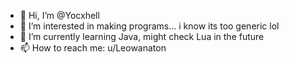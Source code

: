 - 👋 Hi, I’m @Yocxhell
- 👀 I’m interested in making programs... i know its too generic lol
- 🌱 I’m currently learning Java, might check Lua in the future
- 📫 How to reach me: u/Leowanaton

<!---
Yocxhell/Yocxhell is a ✨ special ✨ repository because its `README.md` (this file) appears on your GitHub profile.
You can click the Preview link to take a look at your changes.
--->
